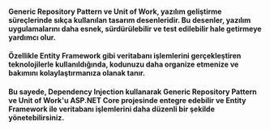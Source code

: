 #### Generic Repository Pattern ve Unit of Work, yazılım geliştirme süreçlerinde sıkça kullanılan tasarım desenleridir. Bu desenler, yazılım uygulamalarını daha esnek, sürdürülebilir ve test edilebilir hale getirmeye yardımcı olur. 
#### Özellikle Entity Framework gibi veritabanı işlemlerini gerçekleştiren teknolojilerle kullanıldığında, kodunuzu daha organize etmenize ve bakımını kolaylaştırmanıza olanak tanır.
#### Bu sayede, Dependency Injection kullanarak Generic Repository Pattern ve Unit of Work'u ASP.NET Core projesinde entegre edebilir ve Entity Framework ile veritabanı işlemlerini daha düzenli bir şekilde yönetebilirsiniz.
